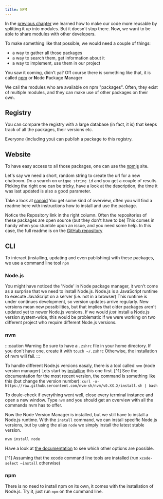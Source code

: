 ```yaml
---
title: NPM
---
```


In the [previous chapter](packages-01-modules.md) we learned how to make our code more reusable by splitting it up into modules. But it doesn't stop there. Now, we want to be able to share modules with other developers.

To make something like that possible, we would need a couple of things:

- a way to gather all those packages
- a way to search them, get information about it
- a way to implement, use them in our project

You saw it coming, didn't ya? Off course there is something like that, it is called [npm](https://docs.npmjs.com/about-npm) or **N**ode **P**ackage **M**anager

We call the modules who are available on npm "packages". Often, they exist of multiple modules, and they can make use of other packages on their own.

## Registry

You can compare the registry with a large database (in fact, it is) that keeps track of all the packages, their versions etc.

Everyone (including you) can publish a package to this registry.

## Website

To have easy access to all those packages, one can use the [npmjs](https://www.npmjs.com/) site.

Let's say we need a short, random string to create the url for a new chatroom. Do a search on `unique string id` and you get a couple of results. Picking the right one can be tricky, have a look at the description, the time it was last updated is also a good parameter.

Take a look at [nanoid](https://www.npmjs.com/package/nanoid) You get some kind of overview, often you will find a readme here with instructions how to install and use the package.

Notice the Repository link in the right column. Often the repositories of these packages are open source (but they don't have to be) This comes in handy when you stumble upon an issue, and you need some help. In this case, the full readme is on the [GitHub repository](https://github.com/ai/nanoid)

## CLI

To interact (installing, updating and even publishing) with these packages, we use a command line tool `npm`

### Node.js

You might have noticed the 'Node' in Node package manager, it won't come as a surprise that we need to install Node.js. Node.js is a JavaScript runtime to execute JavaScript on a server (i.e. not in a browser) This runtime is under continues development, so version updates arrive regularly. New versions mean new possibilities, but that implies that older packages aren't updated yet to newer Node.js versions. If we would _just_ install a Node.js version system-wide, this would be problematic if we were working on two different project who require different Node.js versions.

### nvm

:::caution Warning
Be sure to have a `.zshrc` file in your home directory. If you don't have one, create it with `touch ~/.zshrc` Otherwise, the installation of nvm will fail.
:::

To handle different Node.js versions easaly, there is a tool called `nvm` (node version manager) Lets start by [installing](https://github.com/nvm-sh/nvm#installing-and-updating) this one first. [^1] See the documentation for the most recent version, the command is something like this (but change the version number): `curl -o- https://raw.githubusercontent.com/nvm-sh/nvm/v0.XX.X/install.sh | bash`

To doule-check if everything went well, close every terminal instance and open a new window. Type `nvm` and you should get an overview with all the commands nvm has to offer.

Now the Node Version Manager is installed, but we still have to install a Node.js runtime. With the `install` command, we can install specific Node.js versions, but by using the alias `node` we simply install the latest stable version.

```bash
nvm install node
```

Have a look at [the documentation](https://github.com/nvm-sh/nvm#usage) to see which other options are possible.

[^1] Assuming that the xcode command line tools are installed (run `xcode-select –install` otherwise)

### npm

There is no need to install npm on its own, it comes with the installation of Node.js. Try it, just run `npm` on the command line.
